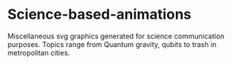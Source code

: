 # Science-based-animations
 Miscellaneous svg graphics generated for science communication purposes. Topics range from Quantum gravity, qubits to trash in metropolitan cities. 
